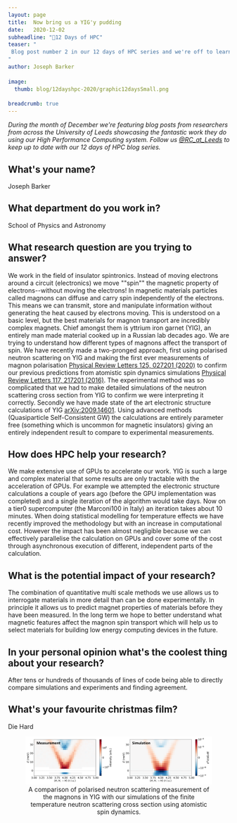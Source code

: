 ```yaml
---
layout: page
title:  Now bring us a YIG'y pudding
date:   2020-12-02
subheadline: "🎄12 Days of HPC"
teaser: "
 Blog post number 2 in our 12 days of HPC series and we're off to learn about YIGs!
"
author: Joseph Barker

image:
  thumb: blog/12dayshpc-2020/graphic12daysSmall.png

breadcrumb: true
---
```


_During the month of December we're featuring blog posts from researchers from across the University of Leeds showcasing the fantastic work they do using our High Performance Computing system. Follow us [@RC_at_Leeds](https://twitter.com/RC_at_leeds) to keep up to date with our 12 days of HPC blog series._

## What's your name?

Joseph Barker

## What department do you work in?

School of Physics and Astronomy

## What research question are you trying to answer?

We work in the field of insulator spintronics. Instead of moving electrons around a circuit (electronics) we move ""spin"" the magnetic property of electrons--without moving the electrons! In magnetic materials particles called magnons can diffuse and carry spin independently of the electrons. This means we can transmit, store and manipulate information without generating the heat caused by electrons moving. This is understood on a basic level, but the best materials for magnon transport are incredibly complex magnets. Chief amongst them is yttrium iron garnet (YIG), an entirely man made material cooked up in a Russian lab decades ago. We are trying to understand how different types of magnons affect the transport of spin. We have recently made a two-pronged approach, first using polarised neutron scattering on YIG and making the first ever measurements of magnon polarisation [Physical Review Letters 125, 027201 (2020)](https://doi.org/10.1103/PhysRevLett.125.027201) to confirm our previous predictions from atomistic spin dynamics simulations [Physical Review Letters 117, 217201 (2016)](http://dx.doi.org/10.1103/PhysRevLett.117.217201). The experimental method was so complicated that we had to make detailed simulations of the neutron scattering cross section from YIG to confirm we were interpreting it correctly. Secondly we have made state of the art electronic structure calculations of YIG [arXiv:2009.14601](https://arxiv.org/abs/2009.14601). Using advanced methods (Quasiparticle Self-Consistent GW) the calculations are entirely parameter free (something which is uncommon for magnetic insulators) giving an entirely independent result to compare to experimental measurements.


## How does HPC help your research?

We make extensive use of GPUs to accelerate our work. YIG is such a large and complex material that some results are only tractable with the acceleration of GPUs. For example we attempted the electronic structure calculations a couple of years ago (before the GPU implementation was completed) and a single iteration of the algorithm would take days. Now on a tier0 supercomputer (the Marconi100 in Italy) an iteration takes about 10 minutes. When doing statistical modelling for temperature effects we have recently improved the methodology but with an increase in computational cost. However the impact has been almost negligible because we can effectively parallelise the calculation on GPUs and cover some of the cost through asynchronous execution of different, independent parts of the calculation.

## What is the potential impact of your research?

The combination of quantitative multi scale methods we use allows us to interrogate materials in more detail than can be done experimentally. In principle it allows us to predict magnet properties of materials before they have been measured. In the long term we hope to better understand what magnetic features affect the magnon spin transport which will help us to select materials for building low energy computing devices in the future.


## In your personal opinion what's the coolest thing about your research?

After tens or hundreds of thousands of lines of code being able to directly compare simulations and experiments and finding agreement.

## What's your favourite christmas film?

Die Hard

<figure style="text-align: center;">
    <img src='/images/blog/12dayshpc-2020/day2/YIG_comparison_Joseph Barker.png' alt='A comparison of polarised neutron scattering measurement of the magnons in YIG with our simulations of the finite temperature neutron scattering cross section using atomistic spin dynamics.' />
    <figcaption>
      A comparison of polarised neutron scattering measurement of the magnons in YIG with our simulations of the finite temperature neutron scattering cross section using atomistic spin dynamics.
    </figcaption>
</figure>

